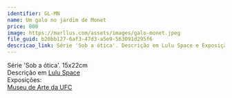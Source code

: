 ```yaml
---
identifier: GL-MN
name: Um galo no jardim de Monet
price: 800
image: https://marllus.com/assets/images/galo-monet.jpeg
file_guid: b20bb127-6af3-47d3-a5e9-563091d295f6
descricao_link: Série 'Sob a ótica'. Descrição em Lulu Space e Exposição em Museu de arte da UFC
---
```

Série 'Sob a ótica'. 15x22cm<br> Descrição em <a href="https://marllus.com/arte/2020/12/06/sob-otica.html">Lulu Space</a><br> Exposições:<br> <a href="https://mauc.ufc.br/pt/marllus-lustosa/">Museu de Arte da UFC</a>
